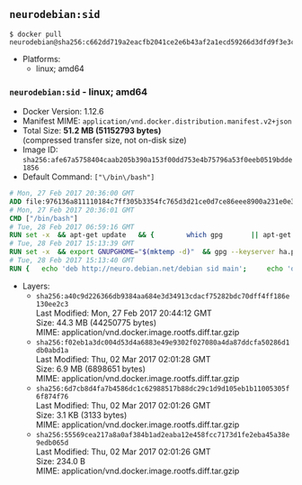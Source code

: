 ## `neurodebian:sid`

```console
$ docker pull neurodebian@sha256:c662dd719a2eacfb2041ce2e6b43af2a1ecd59266d3dfd9f3e3cd731a8d3f271
```

-	Platforms:
	-	linux; amd64

### `neurodebian:sid` - linux; amd64

-	Docker Version: 1.12.6
-	Manifest MIME: `application/vnd.docker.distribution.manifest.v2+json`
-	Total Size: **51.2 MB (51152793 bytes)**  
	(compressed transfer size, not on-disk size)
-	Image ID: `sha256:afe67a5758404caab205b390a153f00dd753e4b75796a53f0eeb0519bdde1856`
-	Default Command: `["\/bin\/bash"]`

```dockerfile
# Mon, 27 Feb 2017 20:36:00 GMT
ADD file:976136a811110184c7ff305b3354fc765d3d21ce0d7ce86eee8900a231e0e38a in / 
# Mon, 27 Feb 2017 20:36:01 GMT
CMD ["/bin/bash"]
# Tue, 28 Feb 2017 06:59:16 GMT
RUN set -x 	&& apt-get update 	&& { 		which gpg 		|| apt-get install -y --no-install-recommends gnupg2 		|| apt-get install -y --no-install-recommends gnupg 	; } 	&& { 		gpg --version | grep -q '^gpg (GnuPG) 1\.' 		|| apt-get install -y --no-install-recommends dirmngr 	; } 	&& rm -rf /var/lib/apt/lists/*
# Tue, 28 Feb 2017 15:13:39 GMT
RUN set -x 	&& export GNUPGHOME="$(mktemp -d)" 	&& gpg --keyserver ha.pool.sks-keyservers.net --recv-keys DD95CC430502E37EF840ACEEA5D32F012649A5A9 	&& gpg --export DD95CC430502E37EF840ACEEA5D32F012649A5A9 > /etc/apt/trusted.gpg.d/neurodebian.gpg 	&& rm -r "$GNUPGHOME"
# Tue, 28 Feb 2017 15:13:40 GMT
RUN { 	echo 'deb http://neuro.debian.net/debian sid main'; 	echo 'deb http://neuro.debian.net/debian data main'; 	echo '#deb-src http://neuro.debian.net/debian-devel sid main'; } > /etc/apt/sources.list.d/neurodebian.sources.list
```

-	Layers:
	-	`sha256:a40c9d226366db9384aa684e3d34913cdacf75282bdc70dff4ff186e130ee2c3`  
		Last Modified: Mon, 27 Feb 2017 20:44:12 GMT  
		Size: 44.3 MB (44250775 bytes)  
		MIME: application/vnd.docker.image.rootfs.diff.tar.gzip
	-	`sha256:f02eb1a3dc004d53d4a6883e49e9302f027080a4da87ddcfa50286d1db0abd1a`  
		Last Modified: Thu, 02 Mar 2017 02:01:28 GMT  
		Size: 6.9 MB (6898651 bytes)  
		MIME: application/vnd.docker.image.rootfs.diff.tar.gzip
	-	`sha256:6d7cb8d4fa7b4586dc1c62988517b88dc29c1d9d105eb1b11005305f6f874f76`  
		Last Modified: Thu, 02 Mar 2017 02:01:26 GMT  
		Size: 3.1 KB (3133 bytes)  
		MIME: application/vnd.docker.image.rootfs.diff.tar.gzip
	-	`sha256:55569cea217a8a0af384b1ad2eaba12e458fcc7173d1fe2eba45a38e9edb065d`  
		Last Modified: Thu, 02 Mar 2017 02:01:26 GMT  
		Size: 234.0 B  
		MIME: application/vnd.docker.image.rootfs.diff.tar.gzip
